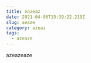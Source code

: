 ```yaml
---
title: eazeaz
date: 2021-04-06T15:39:22.219Z
slug: aeaze
category: azeaz
tags:
  - azeaze
---
```

azeazeaze